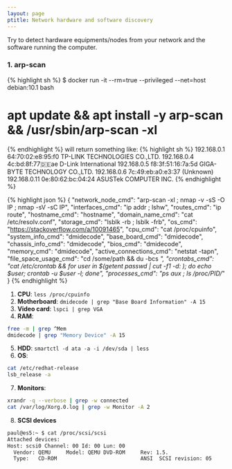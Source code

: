 ```yaml
---
layout: page
ptitle: Network hardware and software discovery
---
```


Try to detect hardware equipments/nodes from your network and the software running the computer.
### 1. arp-scan
{% highlight sh %}
$ docker run -it --rm=true --privileged --net=host debian:10.1 bash
# apt update && apt install -y arp-scan && /usr/sbin/arp-scan -xl
{% endhighlight %}
will return something like:
{% highlight sh %}
192.168.0.1    64:70:02:e8:95:f0	TP-LINK TECHNOLOGIES CO.,LTD.
192.168.0.4    4c:bd:8f:77:de:ae	D-Link International
192.168.0.5    f8:3f:51:16:7a:5d	GIGA-BYTE TECHNOLOGY CO.,LTD.
192.168.0.6    7c:49:eb:a0:e3:37	(Unknown)
192.168.0.11   0e:80:62:bc:04:24	ASUSTek COMPUTER INC.
{% endhighlight %}

{% highlight json %}
{
  "network_node_cmd": "arp-scan -xl ; nmap -v -sS -O IP ; nmap -sV -sC IP",
    "interfaces_cmd": "ip addr ; lshw",
    "routes_cmd": "ip route",
    "hostname_cmd": "hostname",
    "domain_name_cmd": "cat /etc/resolv.conf",
  "storage_cmd": "lsblk -rb ; lsblk -frb",
  "os_cmd": "https://stackoverflow.com/a/10091465",
  "cpu_cmd": "cat /proc/cpuinfo",
  "system_info_cmd": "dmidecode",
  "base_board_cmd": "dmidecode",
  "chassis_info_cmd": "dmidecode",
  "bios_cmd": "dmidecode",
  "memory_cmd": "dmidecode",
  "active_connections_cmd": "netstat -tapn",
  "file_space_usage_cmd": "cd /some/path && du -bcs *",
  "crontabs_cmd": "cat /etc/crontab && for user in $(getent passwd | cut -f1 -d: ); do echo $user; crontab -u $user -l; done",
  "processes_cmd": "ps aux ; ls /proc/PID/*"
}
{% endhighlight %}

1. **CPU**: `less /proc/cpuinfo`
2. **Motherboard**: `dmidecode | grep "Base Board Information" -A 15`
3. **Video card**: `lspci | grep VGA`
4. **RAM**:
```bash
free -m | grep ^Mem
dmidecode | grep "Memory Device" -A 15
```
5. **HDD**: `smartctl -d ata -a -i /dev/sda | less`
6. **OS**:
```bash
cat /etc/redhat-release
lsb_release -a
```
7. **Monitors**:
```bash
xrandr -q --verbose | grep -w connected
cat /var/log/Xorg.0.log | grep -w Monitor -A 2
```
8. **SCSI devices**
```bash
paul@es5:~ $ cat /proc/scsi/scsi
Attached devices:
Host: scsi0 Channel: 00 Id: 00 Lun: 00
  Vendor: QEMU     Model: QEMU DVD-ROM     Rev: 1.5.
  Type:   CD-ROM                           ANSI  SCSI revision: 05
```
